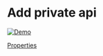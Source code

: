 # Add private api

<p>
    <a target="_blank" rel="noopener noreferrer" href="https://github.com/srleecode/vscode-domain-schematics-extension/blob/main/gifs/add-private-api.gif?raw=true">
        <img src="https://github.com/srleecode/vscode-domain-schematics-extension/blob/main/gifs/add-private-api.gif?raw=true" alt="Demo" style="max-width:100%;">
    </a>
</p>

[Properties](https://github.com/srleecode/domain/blob/master/packages/domain/src/schematics/add-private-api/schema.json)